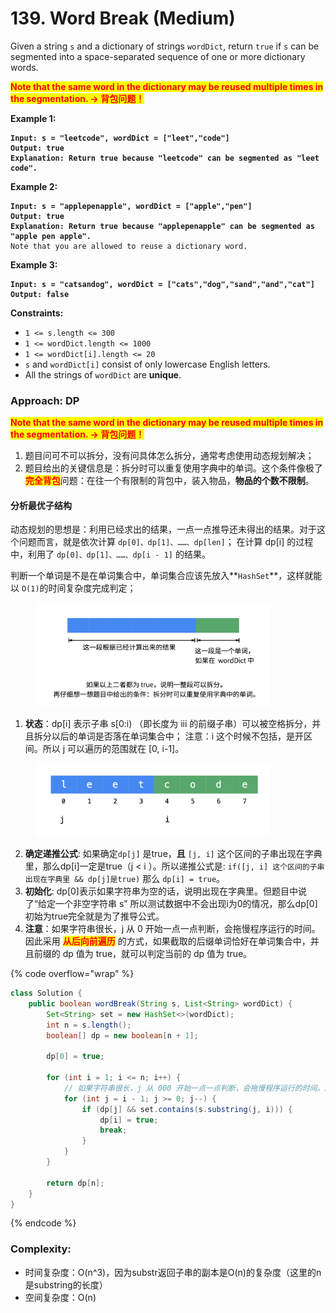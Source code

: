 # 139. Word Break (Medium)

Given a string `s` and a dictionary of strings `wordDict`, return `true` if `s` can be segmented into a space-separated sequence of one or more dictionary words.

<mark style="color:red;">**Note that the same word in the dictionary may be reused multiple times in the segmentation. -> 背包问题！**</mark>

**Example 1:**

<pre><code><strong>Input: s = "leetcode", wordDict = ["leet","code"]
</strong><strong>Output: true
</strong><strong>Explanation: Return true because "leetcode" can be segmented as "leet code".
</strong></code></pre>

**Example 2:**

<pre><code><strong>Input: s = "applepenapple", wordDict = ["apple","pen"]
</strong><strong>Output: true
</strong><strong>Explanation: Return true because "applepenapple" can be segmented as "apple pen apple".
</strong>Note that you are allowed to reuse a dictionary word.
</code></pre>

**Example 3:**

<pre><code><strong>Input: s = "catsandog", wordDict = ["cats","dog","sand","and","cat"]
</strong><strong>Output: false
</strong></code></pre>

**Constraints:**

* `1 <= s.length <= 300`
* `1 <= wordDict.length <= 1000`
* `1 <= wordDict[i].length <= 20`
* `s` and `wordDict[i]` consist of only lowercase English letters.
* All the strings of `wordDict` are **unique**.



### Approach: DP

<mark style="color:red;">**Note that the same word in the dictionary may be reused multiple times in the segmentation. -> 背包问题！**</mark>

1. 题目问可不可以拆分，没有问具体怎么拆分，通常考虑使用动态规划解决；&#x20;
2. 题目给出的关键信息是：拆分时可以重复使用字典中的单词。这个条件像极了 <mark style="color:red;">**完全背包**</mark>问题：在往一个有限制的背包中，装入物品，**物品的个数不限制**。

#### 分析最优子结构

&#x20;动态规划的思想是：利用已经求出的结果，一点一点推导还未得出的结果。对于这个问题而言，就是依次计算 `dp[0]、dp[1]、……、dp[len]`； 在计算 dp\[i] 的过程中，利用了 `dp[0]、dp[1]、……、dp[i - 1]` 的结果。

判断一个单词是不是在单词集合中，单词集合应该先放入**`HashSet`**，这样就能以 `O(1)`的时间复杂度完成判定；

<figure><img src="../../../.gitbook/assets/image (34).png" alt="" width="375"><figcaption></figcaption></figure>

1. **状态**：dp\[i] 表示子串 s\[0:i) （即长度为 iii 的前缀子串）可以被空格拆分，并且拆分以后的单词是否落在单词集合中； 注意：i 这个时候不包括，是开区间。所以 j 可以遍历的范围就在 \[0, i-1]。

<figure><img src="../../../.gitbook/assets/image (35).png" alt="" width="375"><figcaption></figcaption></figure>

2. **确定递推公式**: 如果确定`dp[j]` 是true，**且** `[j, i]` 这个区间的子串出现在字典里，那么dp\[i]一定是true（j < i ）。所以递推公式是: `if([j, i] 这个区间的子串出现在字典里 && dp[j]是true)` 那么 `dp[i] = true`。
3. **初始化**: dp\[0]表示如果字符串为空的话，说明出现在字典里。但题目中说了“给定一个非空字符串 s” 所以测试数据中不会出现i为0的情况，那么dp\[0]初始为true完全就是为了推导公式。
4. **注意**：如果字符串很长，j 从 0 开始一点一点判断，会拖慢程序运行的时间。因此采用 <mark style="color:red;">**从后向前遍历**</mark> 的方式，如果截取的后缀单词恰好在单词集合中，并且前缀的 dp 值为 true，就可以判定当前的 dp 值为 true。

{% code overflow="wrap" %}
```java
class Solution {
    public boolean wordBreak(String s, List<String> wordDict) {
        Set<String> set = new HashSet<>(wordDict);
        int n = s.length();
        boolean[] dp = new boolean[n + 1];

        dp[0] = true;

        for (int i = 1; i <= n; i++) {
            // 如果字符串很长，j 从 000 开始一点一点判断，会拖慢程序运行的时间。因此采用 从后向前遍历 的方式，如果截取的后缀单词恰好在单词集合中，并且前缀的 dp 值为 true，就可以判定当前的 dp 值为 true。
            for (int j = i - 1; j >= 0; j--) {
                if (dp[j] && set.contains(s.substring(j, i))) {
                    dp[i] = true;
                    break;
                }
            }
        }

        return dp[n];
    }
}
```
{% endcode %}

### Complexity:

* 时间复杂度：O(n^3)，因为substr返回子串的副本是O(n)的复杂度（这里的n是substring的长度）
* 空间复杂度：O(n)
